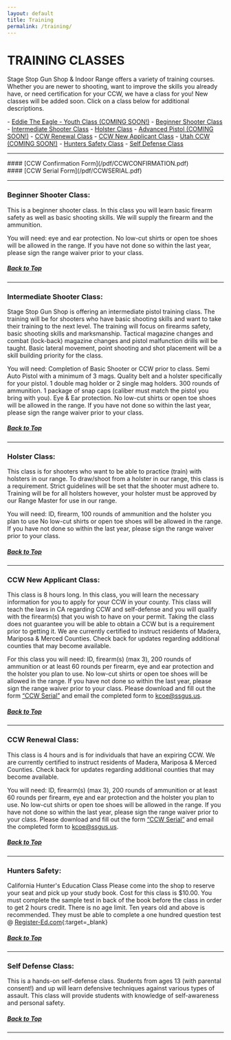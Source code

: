 ```yaml
---
layout: default
title: Training
permalink: /training/
---
```


# TRAINING CLASSES
Stage Stop Gun Shop & Indoor Range offers a variety of training courses.  Whether you are newer to shooting, want to improve the skills you already have, or need certification for your CCW, we have a class for you! New classes will be added soon.   Click on a class below for additional descriptions.

<div id="top"></div>
- <a href="#top">Eddie The Eagle - Youth Class (COMING SOON!)</a>
- <a href="#beginner">Beginner Shooter Class</a>
- <a href="#intermediate">Intermediate Shooter Class</a>
- <a href="#holster">Holster Class</a>
- <a href="#top">Advanced Pistol (COMING SOON!)</a>
- <a href="#ccw-r">CCW Renewal Class</a>
- <a href="#ccw-e">CCW New Applicant Class</a>
- <a href="#top">Utah CCW (COMING SOON!)</a>
- <a href="#hunter">Hunters Safety Class</a>
- <a href="#defense">Self Defense Class</a>
<hr>

<div class="ccw"></div>
#### [CCW Confirmation Form](/pdf/CCWCONFIRMATION.pdf)<br>
#### [CCW Serial Form](/pdf/CCWSERIAL.pdf)

<hr>

<div id="beginner"></div>

### Beginner Shooter Class:
This is a beginner shooter class.  In this class you will learn basic firearm safety as well as basic shooting skills.  We will supply the firearm and the ammunition.

You will need: eye and ear protection.  No low-cut shirts or open toe shoes will be allowed in the range. 
If you have not done so within the last year, please sign the range waiver prior to your class.  

<h5><a href="#top">Back to Top</a></h5><!--do not touch-->
<hr>

<div id="intermediate"></div>

### Intermediate Shooter Class:
Stage Stop Gun Shop is offering an intermediate pistol training class.  The training will be for shooters who have basic shooting skills and want to take their training to the next level. The training will focus on firearms safety,  basic shooting skills and marksmanship.  Tactical magazine changes and combat (lock-back) magazine changes and pistol malfunction drills will be taught. Basic lateral movement, point shooting and shot placement will be a skill building priority for the class.

You will need: Completion of Basic Shooter or CCW prior to class. Semi Auto Pistol with a minimum of 3 mags. Quality belt and a holster specifically for your pistol. 1 double mag holder or 2 single mag holders.  300 rounds of ammunition.  1 package of snap caps (caliber must match the pistol you bring with you).  Eye & Ear protection. No low-cut shirts or open toe shoes will be allowed in the range. If you have not done so within the last year, please sign the range waiver prior to your class. 

<h5><a href="#top">Back to Top</a></h5><!--do not touch-->
<hr>

<div id="holster"></div>

### Holster Class:
This class is for shooters who want to be able to practice (train) with holsters in our range. To draw/shoot from a holster in our range, this class is a requirement. Strict guidelines will be set that the shooter must adhere to. Training will be for all holsters however, your holster must be approved by our Range Master for use in our range.

You will need: ID, firearm, 100 rounds of ammunition and the holster you plan to use No low-cut shirts or open toe shoes will be allowed in the range.  If you have not done so within the last year, please sign the range waiver prior to your class.

<h5><a href="#top">Back to Top</a></h5><!--do not touch-->
<hr>

<div id="ccw-e"></div>

### CCW New Applicant Class:
This class is 8 hours long.  In this class, you will learn the necessary information for you to apply for your CCW in your county.  This class will teach the laws in CA regarding CCW and self-defense and you will qualify with the firearm(s) that you wish to have on your permit.  Taking the class does not guarantee you will be able to obtain a CCW but is a requirement prior to getting it.  We are currently certified to instruct residents of Madera, Mariposa & Merced Counties. Check back for updates regarding additional counties that may become available. 

For this class you will need: ID, firearm(s) (max 3), 200 rounds of ammunition or at least 60 rounds per firearm, eye and ear protection and the holster you plan to use.  No low-cut shirts or open toe shoes will be allowed in the range. If you have not done so within the last year, please sign the range waiver prior to your class.  Please download and fill out the form [“CCW Serial”](/pdf/ccwserial.pdf) and email the completed form to kcoe@ssgus.us.


<h5><a href="#top">Back to Top</a></h5><!--do not touch-->
<hr>

<div id="ccw-r"></div>

### CCW Renewal Class:
This class is 4 hours and is for individuals that have an expiring CCW.  We are currently certified to instruct residents of Madera, Mariposa & Merced Counties. Check back for updates regarding additional counties that may become available. 

You will need: ID, firearm(s) (max 3), 200 rounds of ammunition or at least 60 rounds per firearm, eye and ear protection and the holster you plan to use.  No low-cut shirts or open toe shoes will be allowed in the range. If you have not done so within the last year, please sign the range waiver prior to your class.  Please download and fill out the form [“CCW Serial”](/pdf/ccwserial.pdf) and email the completed form to kcoe@ssgus.us. 

<h5><a href="#top">Back to Top</a></h5><!--do not touch-->
<hr>

<div id="hunter"></div>

### Hunters Safety:
California Hunter's Education Class Please come into the shop to reserve your seat and pick up your study book. Cost for this class is $10.00. You must complete the sample test in back of the book before the class in order to get 2 hours credit. There is no age limit. Ten years old and above is recommended. They must be able to complete a one hundred question test @
[Register-Ed.com](https://www.register-ed.com/programs/california/160?zip=95301&distance=50){:target=_blank} 

<h5><a href="#top">Back to Top</a></h5><!--do not touch-->
<hr>

<div id="defense"></div>

### Self Defense Class:
This is a hands-on self-defense class. Students from ages 13 (with parental consent!) and up will learn defensive techniques against various types of assault. This class will provide students with knowledge of self-awareness and personal safety.

<h5><a href="#top">Back to Top</a></h5><!--do not touch-->
<hr>
